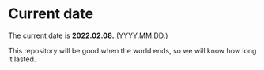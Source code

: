 # Current date

The current date is **2022.02.08.** (YYYY.MM.DD.)

This repository will be good when the world ends, so we will know how long it lasted.